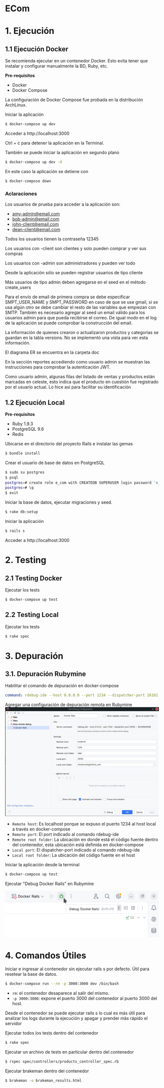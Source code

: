 # ECom
# 1. Ejecución
## 1.1 Ejecución Docker
Se recomienda ejecutar en un contenedor Docker. Esto evita tener que instalar y configurar manualmente la BD, Ruby, etc.

**Pre-requisitos**
- Docker
- Docker Compose

La configuración de Docker Compose fue probada en la distribución ArchLinux.

Iniciar la aplicación
````sh
$ docker-compose up dev
````
Acceder a http://localhost:3000

Ctrl + c para detener la aplicación en la Terminal.

También se puede iniciar la aplicación en segundo plano
````sh
$ docker-compose up dev -d
````

En este caso la aplicación se detiene con
````sh
$ docker-compose down
````

### Aclaraciones
Los usuarios de prueba para acceder a la aplicación son:
- amy-admin@email.com
- bob-admin@email.com
- john-client@email.com
- dean-client@email.com

Todos los usuarios tienen la contraseña 12345

Los usuarios con -client son clientes y solo pueden comprar y ver sus compras

Los usuarios con -admin son administradores y pueden ver todo

Desde la aplicación sólo se pueden registrar usuarios de tipo cliente

Más usuarios de tipo admin deben agregarse en el seed en el método create_users

Para el envío de email de primera compra se debe especificar SMPT_USER_NAME y SMPT_PASSWORD en caso de que se use gmail, 
si se usa algún otro se debe cambiar el resto de las variables que empiezan con SMTP. También es necesario agregar al seed
un email válido para los usuarios admin para que pueda recibirse el correo. De igual modo en el log de la aplicación se
puede comprobar la construcción del email.

La información de quienes crearon o actualizaron productos y categorias se guardan en la tabla versions. No se implementó
una vista para ver esta información.

El diagrama ER se encuentra en la carpeta doc

En la sección reportes accediendo como usuario admin se muestran las instrucciones para comprobar la autenticación JWT.

Como usuario admin, algunas filas del listado de ventas y productos están marcadas en celeste, esto indica que el producto
en cuestión fue registrado por el usuario actual. Lo hice así para facilitar su identificación

## 1.2 Ejecución Local
**Pre-requisitos**
- Ruby 1.9.3
- PostgreSQL 9.6
- Redis

Ubicarse en el directorio del proyecto Rails e instalar las gemas
````sh
$ bundle install
````
Crear el usuario de base de datos en PostgreSQL
````sh
$ sudo su postgres
$ psql
postgres=# create role e_com with CREATEDB SUPERUSER login password 'e_com';
postgres=# \q
$ exit
````

Iniciar la base de datos, ejecutar migraciones y seed.
````sh
$ rake db:setup
````

Iniciar la aplicación
````sh
$ rails s
````
Acceder a http://localhost:3000

# 2. Testing
## 2.1 Testing Docker
Ejecutar los tests
````sh
$ docker-compose up test
````

## 2.2 Testing Local
Ejecutar los tests
````sh
$ rake spec
````

# 3. Depuración
## 3.1. Depuración Rubymine
Habilitar el comando de depuración en docker-compose
````yml
command: rdebug-ide --host 0.0.0.0 --port 1234 --dispatcher-port 26162 -- script/rails s -b 0.0.0.0
````

Agregar una configuración de depuración remota en Rubymine
![img.png](doc/others/ruby_remote_debug.png)

- `Remote host`: Es localhost porque se expuso el puerto 1234 al host local a través en docker-compose
- `Remote port`: El port indicado al comando rdebug-ide
- `Remote root folder`: La ubicación en donde está el código fuente dentro del contenedor, esta ubicación está definida en docker-compose
- `Local port`: El dispatcher-port indicado al comando rdebug-ide
- `Local root folder`: La ubicación del código fuente en el host

Iniciar la aplicación desde la terminal
````sh
$ docker-compose up test
````

Ejecutar "Debug Docker Rails" en Rubymine

![img.png](doc/others/debug_docker_rails.png)

# 4. Comandos Útiles
Iniciar e ingresar al contenedor sin ejecutar rails s por defecto. Útil para resetear la base de datos.
````sh
$ docker-compose run --rm -p 3000:3000 dev /bin/bash
````
- `rm`: el contenedor desaparece al salir del mismo.
- `-p 3000:3000`: expone el puerto 3000 del contenedor al puerto 3000 del host.

Desde el contenedor se puede ejecutar rails s lo cual es más útil para analizar los logs durante la ejecución
y apagar y prender más rápido el servidor

Ejecutar todos los tests dentro del contenedor
````sh
$ rake spec
````

Ejecutar un archivo de tests en particular dentro del contenedor
````sh
$ rspec spec/controllers/products_controller_spec.rb
````

Ejecutar brakeman dentro del contenedor
````sh
$ brakeman -o brakeman_results.html
````
